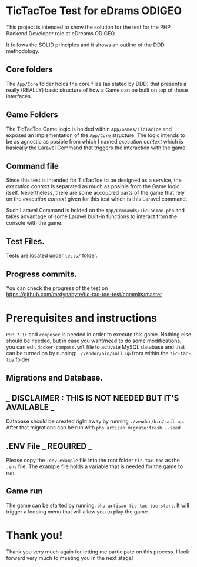 # TicTacToe Test for eDrams ODIGEO

This project is intended to show the solution for the test for the PHP Backend Developer role at eDreams ODIGEO.

It follows the SOLID principles and it shows an outline of the DDD methodology.

## Core folders

The `App/Core` folder holds the core files (as stated by DDD) that presents a really (REALLY) basic structure of how a Game can be built on top of those interfaces.

## Game Folders

The TicTacToe Game logic is holded within `App/Games/TicTacToe` and exposes an implementation of the `App/Core` structure. The logic intends to be as agnostic as posible from which I named _execution context_ which is basically the Laravel Command that triggers the interaction with the game.

## Command file

Since this test is intended for TicTacToe to be designed as a service, the _execution context_ is separated as much as posible from the Game logic itself. Nevertheless, there are some accoupled parts of the game that rely on the _execution context_ given for this test which is this Laravel command.

Such Laravel Command is holded on the `App/Commands/TicTacToe.php` and takes advantage of some Laravel built-in functions to interact from the console with the game.

## Test Files.

Tests are located under `tests/` folder.

## Progress commits.

You can check the progress of the test on https://github.com/mrdynabyte/tic-tac-toe-test/commits/master

# Prerequisites and instructions

`PHP 7.1+` and `composer` is needed in order to execute this game. Nothing else should be needed, but in case you want/need to do some modifications, you can edit `docker-compose.yml` file to activate MySQL database and that can be turned on by running: `./vendor/bin/sail up` from within the `tic-tac-toe` folder

## Migrations and Database.

## **_ DISCLAIMER : THIS IS NOT NEEDED BUT IT'S AVAILABLE _**

Database should be created right away by running `./vendor/bin/sail up`. After that migrations can be run with `php artisan migrate:fresh --seed`

## .ENV File **_ REQUIRED _**

Please copy the `.env.example` file into the root folder `tic-tac-toe` as the `.env` file. The example file holds a variable that is needed for the game to run.

## Game run

The game can be started by running: `php artisan tic-tac-toe:start`. It will trigger a looping menu that will allow you to play the game.

# Thank you!

Thank you very much again for letting me participate on this process. I look forward very much to meeting you in the next stage!
